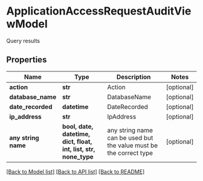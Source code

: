# ApplicationAccessRequestAuditViewModel

Query results

## Properties
Name | Type | Description | Notes
------------ | ------------- | ------------- | -------------
**action** | **str** | Action | [optional] 
**database_name** | **str** | DatabaseName | [optional] 
**date_recorded** | **datetime** | DateRecorded | [optional] 
**ip_address** | **str** | IpAddress | [optional] 
**any string name** | **bool, date, datetime, dict, float, int, list, str, none_type** | any string name can be used but the value must be the correct type | [optional]

[[Back to Model list]](../README.md#documentation-for-models) [[Back to API list]](../README.md#documentation-for-api-endpoints) [[Back to README]](../README.md)



